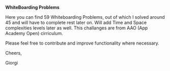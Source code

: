 **WhiteBoarding Problems**

Here you can find 59 Whiteboarding Problems, out of which I solved around 45 and will have to complete rest later on. Will add Time and Space complexities levels later as well. This challanges are from AAO (App Academy Open) cirriculum.

Please feel free to contribute and improve functionality where necessary.

Cheers,

Giorgi
